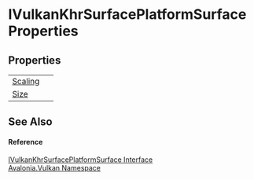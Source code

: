 # IVulkanKhrSurfacePlatformSurface Properties




## Properties
<table>
<tr>
<td><a href="P_Avalonia_Vulkan_IVulkanKhrSurfacePlatformSurface_Scaling">Scaling</a></td>
<td> </td>
</tr>
<tr>
<td><a href="P_Avalonia_Vulkan_IVulkanKhrSurfacePlatformSurface_Size">Size</a></td>
<td> </td>
</tr>
</table>

## See Also


#### Reference
<a href="T_Avalonia_Vulkan_IVulkanKhrSurfacePlatformSurface">IVulkanKhrSurfacePlatformSurface Interface</a>  
<a href="N_Avalonia_Vulkan">Avalonia.Vulkan Namespace</a>  

